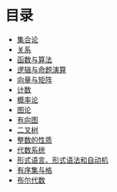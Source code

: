 # 目录

  - [集合论](set-theory/readme.md)
  - [关系](relations/readme.md)
  - [函数与算法](functions/readme.md)
  - [逻辑与命题演算](logic-and-proposition/readme.md)
  - [向量与矩阵](vector-and-matrix/readme.md)
  - [计数](counting/readme.md)
  - [概率论](probability/readme.md)
  - [图论](graph-theory/readme.md)
  - [有向图]()
  - [二叉树](binary-tree/readme.md)
  - [整数的性质](properties-of-the-integers/readme.md)
  - [代数系统](algebra/readme.md)
  - [形式语言、形式语法和自动机]()
  - [有序集与格]()
  - [布尔代数](boolean-algebra/readme.md)
